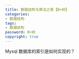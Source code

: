 ```yaml
---
title: 数据结构与算法之美【B+树】
categories:
- 数据结构
tags:
- 数据结构
password: B+树
copyright: true
---
```


Mysql  数据库的索引是如何实现的？

<!--more-->



